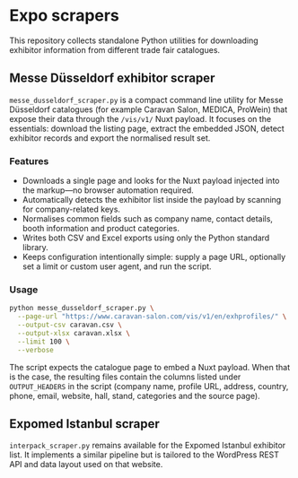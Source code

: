 # Expo scrapers

This repository collects standalone Python utilities for downloading exhibitor
information from different trade fair catalogues.

## Messe Düsseldorf exhibitor scraper

`messe_dusseldorf_scraper.py` is a compact command line utility for Messe
Düsseldorf catalogues (for example Caravan Salon, MEDICA, ProWein) that expose
their data through the `/vis/v1/` Nuxt payload.  It focuses on the essentials:
download the listing page, extract the embedded JSON, detect exhibitor records
and export the normalised result set.

### Features

- Downloads a single page and looks for the Nuxt payload injected into the
  markup—no browser automation required.
- Automatically detects the exhibitor list inside the payload by scanning for
  company-related keys.
- Normalises common fields such as company name, contact details, booth
  information and product categories.
- Writes both CSV and Excel exports using only the Python standard library.
- Keeps configuration intentionally simple: supply a page URL, optionally set a
  limit or custom user agent, and run the script.

### Usage

```bash
python messe_dusseldorf_scraper.py \
  --page-url "https://www.caravan-salon.com/vis/v1/en/exhprofiles/" \
  --output-csv caravan.csv \
  --output-xlsx caravan.xlsx \
  --limit 100 \
  --verbose
```

The script expects the catalogue page to embed a Nuxt payload.  When that is the
case, the resulting files contain the columns listed under `OUTPUT_HEADERS` in
the script (company name, profile URL, address, country, phone, email, website,
hall, stand, categories and the source page).

## Expomed Istanbul scraper

`interpack_scraper.py` remains available for the Expomed Istanbul exhibitor
list.  It implements a similar pipeline but is tailored to the WordPress REST
API and data layout used on that website.
